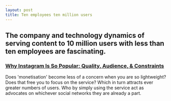 ```yaml
---
layout: post
title: Ten employees ten million users
---
```


## The company and technology dynamics of serving content to 10 million users with less than ten employees are fascinating.

### [Why Instagram Is So Popular: Quality, Audience, & Constraints](http://techcrunch.com/2011/11/27/why-instagram-is-so-popular/)

Does 'monetisation' become less of a concern when you are so lightweight? Does that free you to focus on the service? Which in turn attracts ever greater numbers of users. Who by simply using the service act as advocates on whichever social networks they are already a part.
